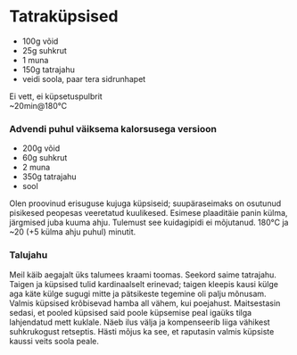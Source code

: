 Tatraküpsised
===========

- 100g võid
- 25g suhkrut
- 1 muna
- 150g tatrajahu
- veidi soola, paar tera sidrunhapet

Ei vett, ei küpsetuspulbrit  
~20min@180°C

### Advendi puhul väiksema kalorsusega versioon
- 200g võid
- 60g suhkrut
- 2 muna
- 350g tatrajahu
- sool
 
Olen proovinud erisuguse kujuga küpsiseid; suupäraseimaks on osutunud pisikesed peopesas veeretatud kuulikesed.
Esimese plaaditäie panin külma, järgmised juba kuuma ahju. Tulemust see kuidagipidi ei mõjutanud. 
180°C ja ~20 (+5 külma ahju puhul) minutit.

### Talujahu

Meil käib aegajalt üks talumees kraami toomas. Seekord saime tatrajahu.  
Taigen ja küpsised tulid kardinaalselt erinevad; taigen kleepis kausi külge aga käte külge sugugi mitte ja pätsikeste tegemine oli palju mõnusam. 
Valmis küpsised krõbisevad hamba all vähem, kui poejahust. Maitsestasin sedasi, et pooled küpsised said poole küpsemise peal igaüks tilga lahjendatud mett kuklale. Näeb ilus välja ja kompenseerib liiga vähikest suhkrukogust retseptis.
Hästi mõjus ka see, et raputasin valmis küpsiste kaussi veits soola peale.
